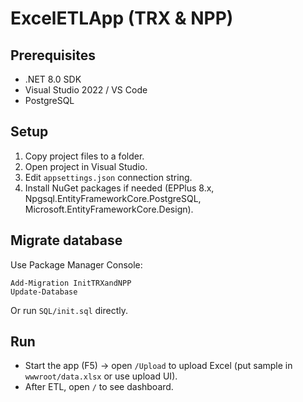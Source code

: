# ExcelETLApp (TRX & NPP)

## Prerequisites
- .NET 8.0 SDK
- Visual Studio 2022 / VS Code
- PostgreSQL

## Setup
1. Copy project files to a folder.
2. Open project in Visual Studio.
3. Edit `appsettings.json` connection string.
4. Install NuGet packages if needed (EPPlus 8.x, Npgsql.EntityFrameworkCore.PostgreSQL, Microsoft.EntityFrameworkCore.Design).

## Migrate database
Use Package Manager Console:

```
Add-Migration InitTRXandNPP
Update-Database
```

Or run `SQL/init.sql` directly.

## Run
- Start the app (F5) → open `/Upload` to upload Excel (put sample in `wwwroot/data.xlsx` or use upload UI).
- After ETL, open `/` to see dashboard.
